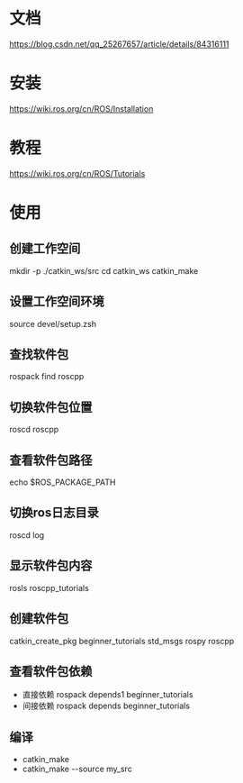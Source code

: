 <!--
 * @Author: dding3 dding3@jmc.com.cn
 * @Date: 2024-05-20 19:00:13
 * @LastEditors: dding3 dding3@jmc.com.cn
 * @LastEditTime: 2024-05-20 22:49:03
 * @FilePath: /test/ros/readme.md
 * @Description: 这是默认设置,请设置`customMade`, 打开koroFileHeader查看配置 进行设置: https://github.com/OBKoro1/koro1FileHeader/wiki/%E9%85%8D%E7%BD%AE
-->
# 文档
https://blog.csdn.net/qq_25267657/article/details/84316111
# 安装
https://wiki.ros.org/cn/ROS/Installation
# 教程
https://wiki.ros.org/cn/ROS/Tutorials
# 使用
## 创建工作空间
mkdir -p ./catkin_ws/src 
cd catkin_ws
catkin_make
## 设置工作空间环境
source devel/setup.zsh
## 查找软件包
rospack find roscpp
## 切换软件包位置
roscd roscpp
## 查看软件包路径
echo $ROS_PACKAGE_PATH
## 切换ros日志目录
roscd log
## 显示软件包内容
rosls roscpp_tutorials
## 创建软件包
catkin_create_pkg beginner_tutorials std_msgs rospy roscpp
## 查看软件包依赖
- 直接依赖
rospack depends1 beginner_tutorials 
- 间接依赖
rospack depends beginner_tutorials 
## 编译
- catkin_make
- catkin_make --source my_src